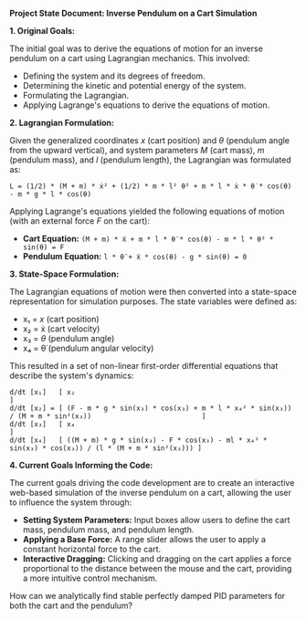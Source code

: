 **Project State Document: Inverse Pendulum on a Cart Simulation**

**1. Original Goals:**

The initial goal was to derive the equations of motion for an inverse pendulum on a cart using Lagrangian mechanics. This involved:

* Defining the system and its degrees of freedom.
* Determining the kinetic and potential energy of the system.
* Formulating the Lagrangian.
* Applying Lagrange's equations to derive the equations of motion.

**2. Lagrangian Formulation:**

Given the generalized coordinates *x* (cart position) and *θ* (pendulum angle from the upward vertical), and system parameters *M* (cart mass), *m* (pendulum mass), and *l* (pendulum length), the Lagrangian was formulated as:

```
L = (1/2) * (M + m) * ẋ² + (1/2) * m * l² θ̇² + m * l * ẋ * θ̇ * cos(θ) - m * g * l * cos(θ)
```

Applying Lagrange's equations yielded the following equations of motion (with an external force *F* on the cart):

* **Cart Equation:**  `(M + m) * ẍ + m * l * θ̈ * cos(θ) - m * l * θ̇² * sin(θ) = F`
* **Pendulum Equation:** `l * θ̈ + ẍ * cos(θ) - g * sin(θ) = 0`

**3. State-Space Formulation:**

The Lagrangian equations of motion were then converted into a state-space representation for simulation purposes. The state variables were defined as:

* x₁ = *x* (cart position)
* x₂ = ẋ (cart velocity)
* x₃ = *θ* (pendulum angle)
* x₄ = θ̇ (pendulum angular velocity)

This resulted in a set of non-linear first-order differential equations that describe the system's dynamics:

```
d/dt [x₁]   [ x₂                                                                                                   ]
d/dt [x₂] = [ (F - m * g * sin(x₃) * cos(x₃) + m * l * x₄² * sin(x₃)) / (M + m * sin²(x₃))                           ]
d/dt [x₃]   [ x₄                                                                                                   ]
d/dt [x₄]   [ ((M + m) * g * sin(x₃) - F * cos(x₃) - ml * x₄² * sin(x₃) * cos(x₃)) / (l * (M + m * sin²(x₃))) ]
```

**4. Current Goals Informing the Code:**

The current goals driving the code development are to create an interactive web-based simulation of the inverse pendulum on a cart, allowing the user to influence the system through:

* **Setting System Parameters:** Input boxes allow users to define the cart mass, pendulum mass, and pendulum length.
* **Applying a Base Force:** A range slider allows the user to apply a constant horizontal force to the cart.
* **Interactive Dragging:**  Clicking and dragging on the cart applies a force proportional to the distance between the mouse and the cart, providing a more intuitive control mechanism.

How can we analytically find stable perfectly damped PID parameters for both the cart and the pendulum?
